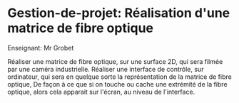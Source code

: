 # Gestion-de-projet: Réalisation d'une matrice de fibre optique
Enseignant: Mr Grobet

Réaliser une matrice de fibre optique, sur une surface 2D, qui sera filmée par une caméra industrielle.
Réaliser une interface de contrôle, sur ordinateur, qui sera en quelque sorte la représentation de la matrice de fibre optique,
De façon à ce que si on touche ou cache une extrémité de la fibre optique, alors cela apparait sur l'écran, au niveau de l'interface.
